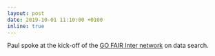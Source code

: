 ```yaml
---
layout: post
date: 2019-10-01 11:10:00 +0100
inline: true
---
```


Paul spoke at the kick-off of the [GO FAIR Inter network](https://www.go-fair.org/events/go-inter-kick-off-workshop/) on data search. 
